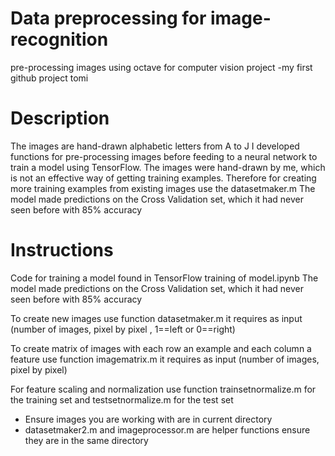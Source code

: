 # Data preprocessing for image-recognition
pre-processing images using octave for computer vision project
-my first github project tomi

# Description
The images are hand-drawn alphabetic letters from A to J
I developed functions for pre-processing images before feeding to a neural network to train a model using TensorFlow.
The images were hand-drawn by me, which is not an effective way of getting training examples. Therefore for creating more training examples from existing images use the datasetmaker.m
The model made predictions on the Cross Validation set, which it had never seen before with 85% accuracy 


# Instructions
Code for training a model found in TensorFlow training of model.ipynb
The model made predictions on the Cross Validation set, which it had never seen before with 85% accuracy 


To create new images use function datasetmaker.m
it requires as input (number of images, pixel by pixel , 1==left or 0==right)

To create matrix of images with each row an example and each column a feature use function imagematrix.m
it requires as input (number of images, pixel by pixel)

For feature scaling and normalization use function trainsetnormalize.m for the training set and testsetnormalize.m for the test set

* Ensure images you are working with are in current directory
* datasetmaker2.m and imageprocessor.m are helper functions ensure they are in the same directory
